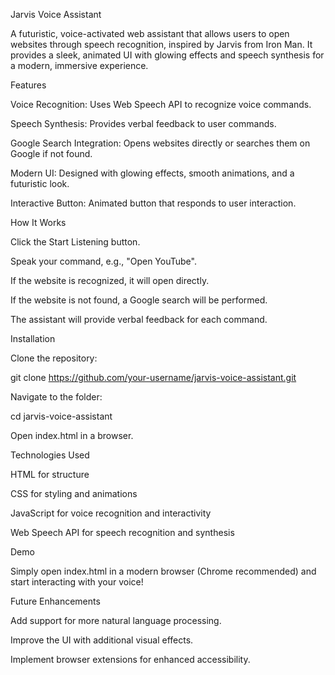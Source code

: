 Jarvis Voice Assistant

A futuristic, voice-activated web assistant that allows users to open websites through speech recognition, inspired by Jarvis from Iron Man. It provides a sleek, animated UI with glowing effects and speech synthesis for a modern, immersive experience.

Features

Voice Recognition: Uses Web Speech API to recognize voice commands.

Speech Synthesis: Provides verbal feedback to user commands.

Google Search Integration: Opens websites directly or searches them on Google if not found.

Modern UI: Designed with glowing effects, smooth animations, and a futuristic look.

Interactive Button: Animated button that responds to user interaction.

How It Works

Click the Start Listening button.

Speak your command, e.g., "Open YouTube".

If the website is recognized, it will open directly.

If the website is not found, a Google search will be performed.

The assistant will provide verbal feedback for each command.

Installation

Clone the repository:

git clone https://github.com/your-username/jarvis-voice-assistant.git

Navigate to the folder:

cd jarvis-voice-assistant

Open index.html in a browser.

Technologies Used

HTML for structure

CSS for styling and animations

JavaScript for voice recognition and interactivity

Web Speech API for speech recognition and synthesis

Demo

Simply open index.html in a modern browser (Chrome recommended) and start interacting with your voice!

Future Enhancements

Add support for more natural language processing.

Improve the UI with additional visual effects.

Implement browser extensions for enhanced accessibility.

